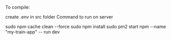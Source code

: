 To compile:

create .env in src folder 
Command to run on server

sudo npm cache clean --force
sudo npm install
sudo pm2 start npm --name "my-train-app" -- run dev
